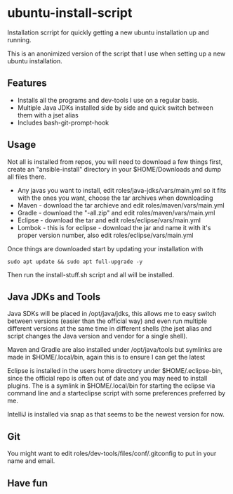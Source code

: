 # ubuntu-install-script

Installation scrript for quickly getting a new ubuntu installation up and running.

This is an anonimized version of the script that I use when setting up a new ubuntu installation.

## Features

* Installs all the programs and dev-tools I use on a regular basis.
* Multiple Java JDKs installed side by side and quick switch between them with a jset alias
* Includes bash-git-prompt-hook

## Usage

Not all is installed from repos, you will need to download a few things first, create an "ansible-install" directory in your $HOME/Downloads and dump all files there.

* Any javas you want to install, edit roles/java-jdks/vars/main.yml so it fits with the ones you want, choose the tar archives when downloading
* Maven - download the tar archieve and edit roles/maven/vars/main.yml
* Gradle - download the "-all.zip" and edit roles/maven/vars/main.yml
* Eclipse - download the tar and edit roles/eclipse/vars/main.yml
* Lombok - this is for eclipse - download the jar and name it with it's proper version number, also edit roles/eclipse/vars/main.yml


Once things are downloaded start by updating your installation with

	sudo apt update && sudo apt full-upgrade -y

Then run the install-stuff.sh script and all will be installed.


## Java JDKs and Tools

Java SDKs will be placed in /opt/java/jdks, this allows me to easy switch between versions (easier than the official way) and even run multiple different versions at the same time in different shells (the jset alias and script changes the Java version and vendor for a single shell).

Maven and Gradle are also installed under /opt/java/tools but symlinks are made in $HOME/.local/bin, again this is to ensure I can get the latest

Eclipse is installed in the users home directory under $HOME/.eclipse-bin, since the official repo is often out of date and you may need to install plugins. The is a symlink in $HOME/.local/bin for starting the eclipse via command line and a starteclipse script with some preferences preferred by me.

IntelliJ is installed via snap as that seems to be the newest version for now.


## Git

You might want to edit roles/dev-tools/files/conf/.gitconfig to put in your name and email.


## Have fun
